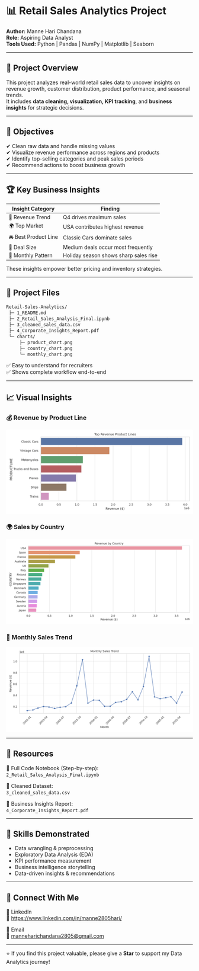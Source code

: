 # 📊 Retail Sales Analytics Project

**Author:** Manne Hari Chandana  
**Role:** Aspiring Data Analyst  
**Tools Used:** Python | Pandas | NumPy | Matplotlib | Seaborn

---

## 🚀 Project Overview  
This project analyzes real-world retail sales data to uncover insights on revenue growth, customer distribution, product performance, and seasonal trends.  
It includes **data cleaning, visualization, KPI tracking**, and **business insights** for strategic decisions.

---

## 🧠 Objectives

✔ Clean raw data and handle missing values  
✔ Visualize revenue performance across regions and products  
✔ Identify top-selling categories and peak sales periods  
✔ Recommend actions to boost business growth

---

## 🏆 Key Business Insights

| Insight Category | Finding |
|-----------------|---------|
| 💸 Revenue Trend | Q4 drives maximum sales |
| 🌍 Top Market | USA contributes highest revenue |
| 🚘 Best Product Line | Classic Cars dominate sales |
| 🤝 Deal Size | Medium deals occur most frequently |
| 📅 Monthly Pattern | Holiday season shows sharp sales rise |

These insights empower better pricing and inventory strategies.

---

## 📂 Project Files

```
Retail-Sales-Analytics/
 ├─ 1_README.md
 ├─ 2_Retail_Sales_Analysis_Final.ipynb
 ├─ 3_cleaned_sales_data.csv
 ├─ 4_Corporate_Insights_Report.pdf
 └─ charts/
     ├─ product_chart.png
     ├─ country_chart.png
     └─ monthly_chart.png
```

✅ Easy to understand for recruiters  
✅ Shows complete workflow end-to-end

---

## 📈 Visual Insights

### 💰 Revenue by Product Line
![Product Chart](charts/product_chart.png)

### 🌍 Sales by Country
![Country Chart](charts/country_chart.png)

### 📅 Monthly Sales Trend
![Monthly Chart](charts/monthly_chart.png)

---

## 📘 Resources

📌 Full Code Notebook (Step-by-step):  
`2_Retail_Sales_Analysis_Final.ipynb`

📌 Cleaned Dataset:  
`3_cleaned_sales_data.csv`

📌 Business Insights Report:  
`4_Corporate_Insights_Report.pdf`

---

## 🧰 Skills Demonstrated

- Data wrangling & preprocessing  
- Exploratory Data Analysis (EDA)  
- KPI performance measurement  
- Business intelligence storytelling  
- Data-driven insights & recommendations  

---

## 🤝 Connect With Me

📌 LinkedIn  
🔗 https://www.linkedin.com/in/manne2805hari/

📧 Email  
📮 manneharichandana2805@gmail.com

---

⭐ If you find this project valuable, please give a **Star** to support my Data Analytics journey!
